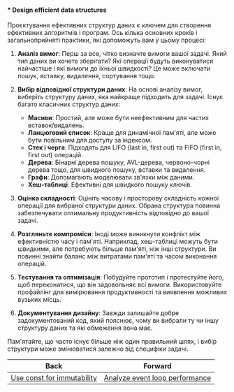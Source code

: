 #### * Design efficient data structures

Проєктування ефективних структур даних є ключем для створення ефективних алгоритмів і програм. Ось кілька основних кроків і загальноприйняті практики, які допоможуть вам у цьому процесі:

1. **Аналіз вимог**: Перш за все, чітко визначте вимоги вашої задачі. Який тип даних ви хочете зберігати? Які операції будуть виконуватися найчастіше і які вимоги до їхньої швидкості? Це може включати пошук, вставку, видалення, сортування тощо.

2. **Вибір відповідної структури даних**: На основі аналізу вимог, виберіть структуру даних, яка найкраще підходить для задачі. Існує багато класичних структур даних:

   - **Масиви**: Простий, але може бути неефективним для частих вставок/видалень.
   - **Ланцюговий список**: Краще для динамічної пам'яті, але може бути повільним для доступу за індексом.
   - **Стек і черга**: Підходять для LIFO (last in, first out) та FIFO (first in, first out) операцій.
   - **Дерева**: Бінарні дерева пошуку, AVL-дерева, червоно-чорні дерева тощо, для швидкого пошуку, вставки та видалення.
   - **Графи**: Допомагають моделювати зв'язки між даними.
   - **Хеш-таблиці**: Ефективні для швидкого пошуку ключів.

3. **Оцінка складності**: Оцініть часову і просторову складність кожної операції для вибраної структури даних. Обрана структура повинна забезпечувати оптимальну продуктивність відповідно до вашої задачі.

4. **Розгляньте компроміси**: Іноді може виникнути конфлікт між ефективністю часу і пам'яті. Наприклад, хеш-таблиці можуть бути швидкими, але потребують більше пам'яті, ніж інші структури. Ви повинні знайти баланс між витратами пам'яті та часом виконання операцій.

5. **Тестування та оптимізація**: Побудуйте прототип і протестуйте його, щоб переконатися, що він задовольняє всі вимоги. Використовуйте профайлінг для вимірювання продуктивності та виявлення можливих вузьких місць.

6. **Документування дизайну**: Завжди залишайте добре задокументований код, який пояснює, чому ви вибрали ту чи іншу структуру даних та які обмеження вона має.

Пам'ятайте, що часто існує більше ніж один правильний шлях, і вибір структури може змінюватися залежно від специфіки задачі.

| Back | Forward |
|---|---|
| [Use const for immutability](/ua/middle/javascript/use-const-for-immutability.md)  | [Analyze event loop performance](/ua/middle/javascript/analyze-event-loop-performance.md) |